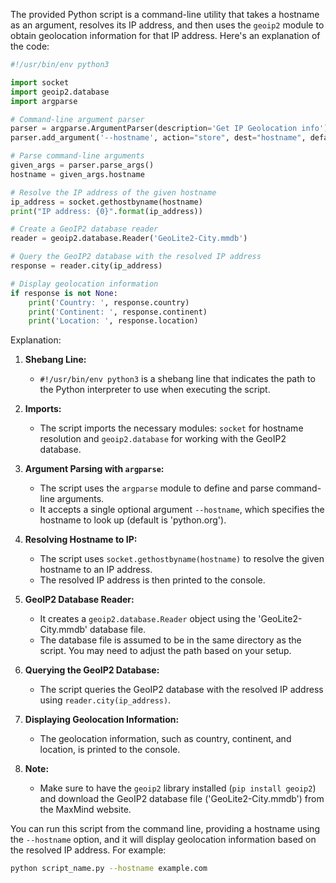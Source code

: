 The provided Python script is a command-line utility that takes a hostname as an argument, resolves its IP address, and then uses the `geoip2` module to obtain geolocation information for that IP address. Here's an explanation of the code:

```python
#!/usr/bin/env python3

import socket
import geoip2.database
import argparse

# Command-line argument parser
parser = argparse.ArgumentParser(description='Get IP Geolocation info')
parser.add_argument('--hostname', action="store", dest="hostname", default='python.org')

# Parse command-line arguments
given_args = parser.parse_args()
hostname = given_args.hostname

# Resolve the IP address of the given hostname
ip_address = socket.gethostbyname(hostname)
print("IP address: {0}".format(ip_address))

# Create a GeoIP2 database reader
reader = geoip2.database.Reader('GeoLite2-City.mmdb')

# Query the GeoIP2 database with the resolved IP address
response = reader.city(ip_address)

# Display geolocation information
if response is not None:
    print('Country: ', response.country)
    print('Continent: ', response.continent)
    print('Location: ', response.location)
```

Explanation:

1. **Shebang Line:**
   - `#!/usr/bin/env python3` is a shebang line that indicates the path to the Python interpreter to use when executing the script.

2. **Imports:**
   - The script imports the necessary modules: `socket` for hostname resolution and `geoip2.database` for working with the GeoIP2 database.

3. **Argument Parsing with `argparse`:**
   - The script uses the `argparse` module to define and parse command-line arguments.
   - It accepts a single optional argument `--hostname`, which specifies the hostname to look up (default is 'python.org').

4. **Resolving Hostname to IP:**
   - The script uses `socket.gethostbyname(hostname)` to resolve the given hostname to an IP address.
   - The resolved IP address is then printed to the console.

5. **GeoIP2 Database Reader:**
   - It creates a `geoip2.database.Reader` object using the 'GeoLite2-City.mmdb' database file.
   - The database file is assumed to be in the same directory as the script. You may need to adjust the path based on your setup.

6. **Querying the GeoIP2 Database:**
   - The script queries the GeoIP2 database with the resolved IP address using `reader.city(ip_address)`.

7. **Displaying Geolocation Information:**
   - The geolocation information, such as country, continent, and location, is printed to the console.

8. **Note:**
   - Make sure to have the `geoip2` library installed (`pip install geoip2`) and download the GeoIP2 database file ('GeoLite2-City.mmdb') from the MaxMind website.

You can run this script from the command line, providing a hostname using the `--hostname` option, and it will display geolocation information based on the resolved IP address. For example:

```bash
python script_name.py --hostname example.com
```
